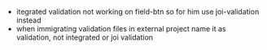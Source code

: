  - itegrated validation not working on field-btn so for him use joi-validation instead
 - when immigrating validation files in external project name it as validation, not integrated or joi validation 